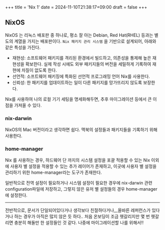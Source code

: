 +++
title = 'Nix 1'
date = 2024-11-10T21:38:17+09:00
draft = false
+++

## NixOS

NixOS 는 리눅스 배포판 중 하나로, 평소 잘 아는 Debian, Red Hat(RHEL) 등과는 별도의 계열을 가지는 배포판이다.
`Nix 패키지 관리 시스템` 을 기반으로 설계되어, 아래와 같은 특성을 가진다.

- 재현성: 소프트웨어 패키지를 격리된 환경에서 빌드하고, 의존성을 통제해 높은 재현성을 확보한다. 실제 작성 시에도 외부 패키지들의 버전을 세밀하게 기록하여 재현에 차질이 없도록 한다.
- 선언적: 소프트웨어 패키징에 특화된 선언적 프로그래밍 언어 Nix를 사용한다.
- 신뢰성: 한 패키지를 업데이트하는 일이 다른 패키지를 망가뜨리지 않도록 보장한다.

Nix를 사용하여 나의 로컬 기기 세팅을 명세화해두면, 추후 마이그레이션 등에서 큰 이점을 가져올 수 있다.

### nix-darwin

NixOS의 Mac 버전이라고 생각하면 쉽다. 맥북의 설정들과 패키지들을 기록하기 위해 사용한다.

### home-manager

Nix 를 사용하는 경우, 하드웨어 단 까지의 시스템 설정을 포괄 적용할 수 있는 Nix 이외에 사용자 별 설정을 적용할 수 있는 추가 레이어가 존재하고, 이곳에 사용자 별 설정을 관리하기 위한 home-manager라는 도구가 존재한다.

일반적으로 전역 설정이 필요하거나 시스템 설정이 필요한 경우에 nix-darwin 관련 configuration파일에 저장하고,
그렇지 않은 유저 별 설정들의 경우 home-manager에 설정한다.

---

전반적으로, 문서가 단일되어있다거나 생각보다 친절하다거나,,,올바른 레퍼런스가 있다거나 하는 경우가 아직은 많지 않은 듯 하다..
처음 온보딩이 조금 헷갈리지만 몇 번 헷갈리면 충분히 해둘만 한 설정들인 것 같다. 나중에 마이그레이션할 나를 위해서!!
